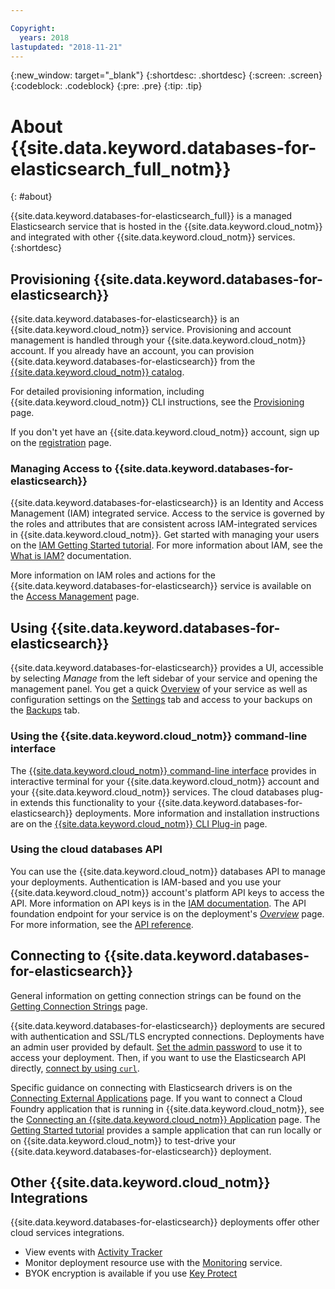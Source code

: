 ```yaml
---

Copyright:
  years: 2018
lastupdated: "2018-11-21"
---
```


{:new_window: target="_blank"}
{:shortdesc: .shortdesc}
{:screen: .screen}
{:codeblock: .codeblock}
{:pre: .pre}
{:tip: .tip}

# About {{site.data.keyword.databases-for-elasticsearch_full_notm}}
{: #about}

{{site.data.keyword.databases-for-elasticsearch_full}} is a managed Elasticsearch service that is hosted in the {{site.data.keyword.cloud_notm}} and integrated with other {{site.data.keyword.cloud_notm}} services. 
{:shortdesc}

## Provisioning {{site.data.keyword.databases-for-elasticsearch}}

{{site.data.keyword.databases-for-elasticsearch}} is an {{site.data.keyword.cloud_notm}} service. Provisioning and account management is handled through your {{site.data.keyword.cloud_notm}} account. If you already have an account, you can provision {{site.data.keyword.databases-for-elasticsearch}} from the [{{site.data.keyword.cloud_notm}} catalog](https://{DomainName}/catalog/services/databases-for-elasticsearch).

For detailed provisioning information, including {{site.data.keyword.cloud_notm}} CLI instructions, see the [Provisioning](/docs/services/databases-for-elasticsearch?topic=databases-for-elasticsearch-provisioning) page.

If you don't yet have an {{site.data.keyword.cloud_notm}} account, sign up on the [registration](https://{DomainName}/registration/) page.

### Managing Access to {{site.data.keyword.databases-for-elasticsearch}}

{{site.data.keyword.databases-for-elasticsearch}} is an Identity and Access Management (IAM) integrated service. Access to the service is governed by the roles and attributes that are consistent across IAM-integrated services in {{site.data.keyword.cloud_notm}}. Get started with managing your users on the [IAM Getting Started tutorial](/docs/iam?topic=iam-getstarted). For more information about IAM, see the [What is IAM?](/docs/iam?topic=iam-iamoverview) documentation.

More information on IAM roles and actions for the {{site.data.keyword.databases-for-elasticsearch}} service is available on the [Access Management](/docs/services/databases-for-elasticsearch?topic=databases-for-elasticsearch-iam) page.

## Using {{site.data.keyword.databases-for-elasticsearch}}

{{site.data.keyword.databases-for-elasticsearch}} provides a UI, accessible by selecting _Manage_ from the left sidebar of your service and opening the management panel. You get a quick [Overview](/docs/services/databases-for-elasticsearch?topic=databases-for-elasticsearch-dashboard-overview) of your service as well as configuration settings on the [Settings](/docs/services/databases-for-elasticsearch?topic=databases-for-elasticsearch-dashboard-settings) tab and access to your backups on the [Backups](/docs/services/databases-for-elasticsearch?topic=databases-for-elasticsearch-dashboard-backups) tab.

### Using the {{site.data.keyword.cloud_notm}} command-line interface

The [{{site.data.keyword.cloud_notm}} command-line interface](/docs/cli/reference/ibmcloud?topic=cloud-cli-install_use) provides in interactive terminal for your {{site.data.keyword.cloud_notm}} account and your {{site.data.keyword.cloud_notm}} services. The cloud databases plug-in extends this functionality to your {{site.data.keyword.databases-for-elasticsearch}} deployments. More information and installation instructions are on the [{{site.data.keyword.cloud_notm}} CLI Plug-in](/docs/databases-cli-plugin?topic=cloud-databases-cli-cdb-reference) page.

### Using the cloud databases API

You can use the {{site.data.keyword.cloud_notm}} databases API to manage your deployments. Authentication is IAM-based and you use your {{site.data.keyword.cloud_notm}} account's platform API keys to access the API. More information on API keys is in the [IAM documentation](docs/iam/apikeys?topic=iam-manapikey). The API foundation endpoint for your service is on the deployment's [_Overview_](/docs/services/databases-for-elasticsearch?topic=databases-for-elasticsearch-dashboard-overview) page. For more information, see the [API reference](https://{DomainName}/apidocs/cloud-databases-api).

## Connecting to {{site.data.keyword.databases-for-elasticsearch}}

General information on getting connection strings can be found on the [Getting Connection Strings](/docs/services/databases-for-elasticsearch?topic=databases-for-elasticsearch-connection-strings) page.

{{site.data.keyword.databases-for-elasticsearch}} deployments are secured with authentication and SSL/TLS encrypted connections. Deployments have an admin user provided by default. [Set the admin password](/docs/services/databases-for-elasticsearch?topic=databases-for-elasticsearch-admin-password) to use it to access your deployment. Then, if you want to use the Elasticsearch API directly, [connect by using `curl`](/docs/services/databases-for-elasticsearch?topic=databases-for-elasticsearch-connecting-curl).

Specific guidance on connecting with Elasticsearch drivers is on the [Connecting External Applications](/docs/services/databases-for-elasticsearch?topic=databases-for-elasticsearch-external-app) page. If you want to connect a Cloud Foundry application that is running in {{site.data.keyword.cloud_notm}}, see the [Connecting an {{site.data.keyword.cloud_notm}} Application](/docs/services/databases-for-elasticsearch?topic=databases-for-elasticsearch-ibmcloud-app) page. The [Getting Started tutorial](/docs/services/databases-for-elasticsearch?topic=databases-for-elasticsearch-getting-started) provides a sample application that can run locally or on {{site.data.keyword.cloud_notm}} to test-drive your {{site.data.keyword.databases-for-elasticsearch}} deployment.

## Other {{site.data.keyword.cloud_notm}} Integrations

{{site.data.keyword.databases-for-elasticsearch}} deployments offer other cloud services integrations. 
- View events with [Activity Tracker](/docs/services/databases-for-elasticsearch?topic=databases-for-elasticsearch-activity-tracker)
- Monitor deployment resource use with the [Monitoring](/docs/services/databases-for-elasticsearch?topic=databases-for-elasticsearch-monitoring) service.
- BYOK encryption is available if you use [Key Protect](/docs/services/databases-for-elasticsearch?topic=databases-for-elasticsearch-key-protect)










